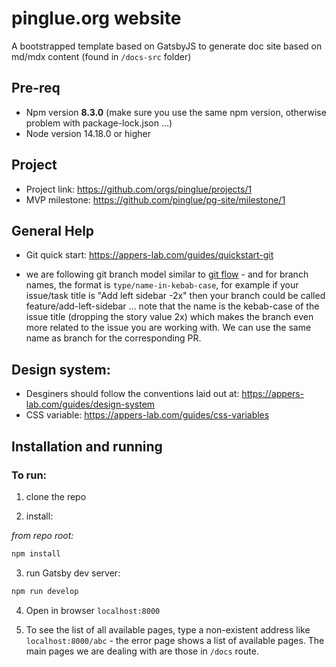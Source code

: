 pinglue.org website
==========================

A bootstrapped template based on GatsbyJS to generate doc site based on md/mdx content (found in `/docs-src` folder)

Pre-req
-------------
* Npm version **8.3.0** (make sure you use the same npm version, otherwise problem with package-lock.json ...)
* Node version 14.18.0 or higher


Project
--------------
* Project link: https://github.com/orgs/pinglue/projects/1
* MVP milestone: https://github.com/pinglue/pg-site/milestone/1

General Help
---------------
* Git quick start: https://appers-lab.com/guides/quickstart-git

* we are following git branch model similar to [git flow](https://www.atlassian.com/git/tutorials/comparing-workflows/gitflow-workflow) - and for branch names, the format is `type/name-in-kebab-case`, for example if your issue/task title is "Add left sidebar -2x" then your branch could be called feature/add-left-sidebar ... note that the name is the kebab-case of the issue title (dropping the story value 2x) which makes the branch even more related to the issue you are working with. We can use the same name as branch for the corresponding PR.

Design system:
----------------
* Desginers should follow the conventions laid out at: https://appers-lab.com/guides/design-system
* CSS variable: https://appers-lab.com/guides/css-variables


Installation and running
--------------------------
### To run:
1. clone the repo

2. install:

*from repo root:*
```bash
npm install
```

3. run Gatsby dev server:

```bash
npm run develop
```

4. Open in browser `localhost:8000`

5. To see the list of all available pages, type a non-existent address like `localhost:8000/abc` - the error page shows a list of available pages. The main pages we are dealing with are those in `/docs` route.
